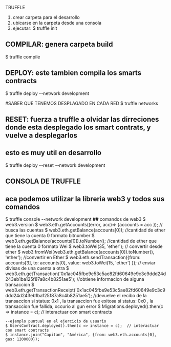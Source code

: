 TRUFFLE
1. crear carpeta para el desarrollo
2. ubicarse en la carpeta desde una consola
3. ejecutar:  $ truffle init


## COMPILAR: genera carpeta build
$ truffle compile


## DEPLOY:  este tambien compila los smarts contracts
$ truffle deploy --network development

#SABER QUE TENEMOS DESPLAGADO EN CADA RED
$ truffle networks

## RESET:  fuerza a truffle a olvidar las dirreciones donde esta desplegado los smart contrats, y vuelve a desplegarlos
## esto es muy util en desarrollo
$ truffle deploy --reset --network development

## CONSOLA DE TRUFFLE
## aca podemos utilizar la libreria web3  y todos sus comandos
$ truffle console --network development
    **##** comandos de web3
    $ web3.version
    $ web3.eth.getAccounts((error, acc)=> {accounts = acc });   // busca las cuentas
    $ web3.eth.getBalance(accounts[0]);  //cantidad de ether que tiene la cuenta 0   formato bitnumber
    $ web3.eth.getBalance(accounts[0]).toNumber();  //cantidad de ether que tiene la cuenta 0  formato Wei
    $ web3.toWei(35, 'ether');  // convertir desde ether
    $ web3.fromWei(web3.eth.getBalance(accounts[0]).toNumber(), 'ether');  //convertir en Ether
    $ web3.eth.sendTransaction({from: accounts[3], to: accounts[0], value: web3.toWei(15, 'ether') });  // enviar divisas de una cuenta a otra
    $ web3.eth.getTransaction('0x1ac045fbe9e53c5ae82fd60649e9c3c9ddd24d243eb1ba125f87a8c4b8251ae5');  //obtiene informacion de alguna transaccion
    $ web3.eth.getTransactionReceipt('0x1ac045fbe9e53c5ae82fd60649e9c3c9ddd24d243eb1ba125f87a8c4b8251ae5');  //devuelve el recibo de la transaccion
        si status:  0x1 , la transaccion fue exitosa
        si status:  0x0 , la transaccion fue fallida, occurio al gun error
    $ Migrations.deployed().then(c => instance = c);  // interactuar con smart contracts
    
    --ejemplo puntual en el ejercicio de usuario
    $ UsersContract.deployed().then(c => instance = c);  // interactuar con smart contracts
    $ instance.join("Capitan", "América", {from: web3.eth.accounts[0], gas: 1200000});

